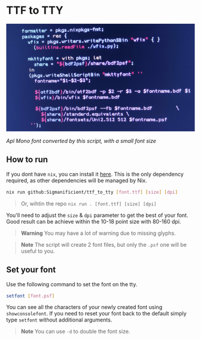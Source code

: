 # TTF to TTY

![showcase](showcase.png)

*Apl Mono font converted by this script, with a small font size*

## How to run

If you dont have `nix`, you can install it [here](https://nixos.org/download.html).
This is the only dependency required, as other dependencies will be managed by Nix.

```sh
nix run github:Sigmanificient/ttf_to_tty [font.ttf] [size] [dpi]
```
> Or, wihtin the repo `nix run . [font.ttf] [size] [dpi]`

You'll need to adjust the `size` & `dpi` parameter to get the best of your font.
Good result can be achieve within the 10-18 point size with 80-160 dpi.

> **Warning**
> You may have a lot of warning due to missing glyphs.

> **Note**
> The script will create 2 font files, but only the `.psf` one will be useful to you.

## Set your font

Use the following command to set the font on the tty.

```sh
setfont [font.psf]
```

You can see all the characters of your newly created font using `showconsolefont`.
If you need to reset your font back to the default simply type `setfont` without additional arguments.

> **Note**
> You can use `-d` to double the font size.
